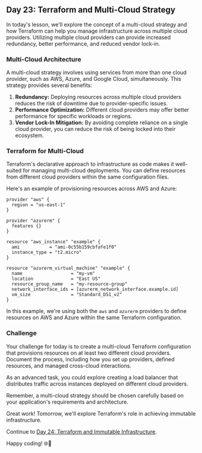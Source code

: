 ## Day 23: Terraform and Multi-Cloud Strategy

In today's lesson, we'll explore the concept of a multi-cloud strategy and how Terraform can help you manage infrastructure across multiple cloud providers. Utilizing multiple cloud providers can provide increased redundancy, better performance, and reduced vendor lock-in.

### Multi-Cloud Architecture

A multi-cloud strategy involves using services from more than one cloud provider, such as AWS, Azure, and Google Cloud, simultaneously. This strategy provides several benefits:

1. **Redundancy:** Deploying resources across multiple cloud providers reduces the risk of downtime due to provider-specific issues.
2. **Performance Optimization:** Different cloud providers may offer better performance for specific workloads or regions.
3. **Vendor Lock-In Mitigation:** By avoiding complete reliance on a single cloud provider, you can reduce the risk of being locked into their ecosystem.

### Terraform for Multi-Cloud

Terraform's declarative approach to infrastructure as code makes it well-suited for managing multi-cloud deployments. You can define resources from different cloud providers within the same configuration files.

Here's an example of provisioning resources across AWS and Azure:

```hcl
provider "aws" {
  region = "us-east-1"
}

provider "azurerm" {
  features {}
}

resource "aws_instance" "example" {
  ami           = "ami-0c55b159cbfafe1f0"
  instance_type = "t2.micro"
}

resource "azurerm_virtual_machine" "example" {
  name                  = "my-vm"
  location              = "East US"
  resource_group_name   = "my-resource-group"
  network_interface_ids = [azurerm_network_interface.example.id]
  vm_size               = "Standard_DS1_v2"
}
```

In this example, we're using both the `aws` and `azurerm` providers to define resources on AWS and Azure within the same Terraform configuration.

### Challenge

Your challenge for today is to create a multi-cloud Terraform configuration that provisions resources on at least two different cloud providers. Document the process, including how you set up providers, defined resources, and managed cross-cloud interactions.

As an advanced task, you could explore creating a load balancer that distributes traffic across instances deployed on different cloud providers.

Remember, a multi-cloud strategy should be chosen carefully based on your application's requirements and architecture.

Great work! Tomorrow, we'll explore Terraform's role in achieving immutable infrastructure.

Continue to [Day 24: Terraform and Immutable Infrastructure](../24_Day_Immutable_Infrastructure/24_day_immutable_infrastructure.md).

Happy coding! 🌐🚀